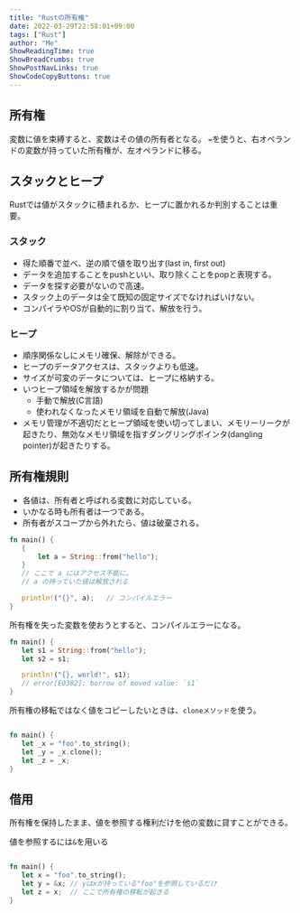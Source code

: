 ```yaml
---
title: "Rustの所有権"
date: 2022-03-29T22:58:01+09:00
tags: ["Rust"] 
author: "Me"
ShowReadingTime: true
ShowBreadCrumbs: true
ShowPostNavLinks: true
ShowCodeCopyButtons: true
---
```


## 所有権

変数に値を束縛すると、変数はその値の所有者となる。
`=`を使うと、右オペランドの変数が持っていた所有権が、左オペランドに移る。

## スタックとヒープ

Rustでは値がスタックに積まれるか、ヒープに置かれるか判別することは重要。

### スタック

- 得た順番で並べ、逆の順で値を取り出す(last in, first out)
- データを追加することをpushといい、取り除くことをpopと表現する。
- データを探す必要がないので高速。
- スタック上のデータは全て既知の固定サイズでなければいけない。
- コンパイラやOSが自動的に割り当て、解放を行う。

### ヒープ

- 順序関係なしにメモリ確保、解除ができる。
- ヒープのデータアクセスは、スタックよりも低速。
- サイズが可変のデータについては、ヒープに格納する。
- いつヒープ領域を解放するかが問題
  - 手動で解放(C言語)
  - 使われなくなったメモリ領域を自動で解放(Java)
- メモリ管理が不適切だとヒープ領域を使い切ってしまい、メモリーリークが起きたり、無効なメモリ領域を指すダングリングポインタ(dangling pointer)が起きたりする。

## 所有権規則

- 各値は、所有者と呼ばれる変数に対応している。
- いかなる時も所有者は一つである。
- 所有者がスコープから外れたら、値は破棄される。

```rust
fn main() {
   {
       let a = String::from("hello");
   }
   // ここで a にはアクセス不能に。
   // a の持っていた値は解放される

   println!("{}", a);   // コンパイルエラー
}
```

所有権を失った変数を使おうとすると、コンパイルエラーになる。

```rust
fn main() {
   let s1 = String::from("hello");
   let s2 = s1;

   println!("{}, world!", s1); 
   // error[E0382]: borrow of moved value: `s1`
}
```

所有権の移転ではなく値をコピーしたいときは、`cloneメソッド`を使う。

```rust

fn main() {
   let _x = "foo".to_string();
   let _y = _x.clone();
   let _z = _x;
}
```

## 借用

所有権を保持したまま、値を参照する権利だけを他の変数に貸すことができる。

値を参照するには`&`を用いる

```rust

fn main() {
   let x = "foo".to_string();
   let y = &x; // yはxが持っている"foo"を参照しているだけ
   let z = x;  // ここで所有権の移転が起きる
}
```
